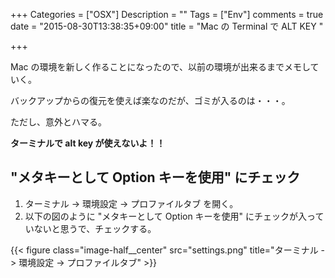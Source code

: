 +++
Categories = ["OSX"]
Description = ""
Tags = ["Env"]
comments = true
date = "2015-08-30T13:38:35+09:00"
title = "Mac の Terminal で ALT KEY "

+++

Mac の環境を新しく作ることになったので、以前の環境が出来るまでメモしていく。

バックアップからの復元を使えば楽なのだが、ゴミが入るのは・・・。

ただし、意外とハマる。

**ターミナルで alt key が使えないよ！！**

<!--more-->

## "メタキーとして Option キーを使用" にチェック

1. ターミナル -> 環境設定 -> プロファイルタブ を開く。
2. 以下の図のように "メタキーとして Option キーを使用" にチェックが入っていないと思うで、チェックする。

{{< figure class="image-half__center" src="settings.png" title="ターミナル -> 環境設定 -> プロファイルタブ" >}}
